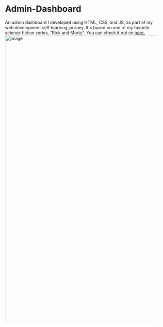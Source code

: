 # Admin-Dashboard
An admin dashboard I developed using HTML, CSS, and JS, as part of my web development self-learning journey. It's based on one of my favorite science fiction series, "Rick and Morty".
You can check it out on [here.](https://jjoellee.github.io/Admin-Dashboard/)
<img width="946" alt="image" src="https://github.com/JJoellee/Admin-Dashboard/assets/88345049/f79eb5c2-8f3c-4ebc-a794-2c9e6107ac04">

